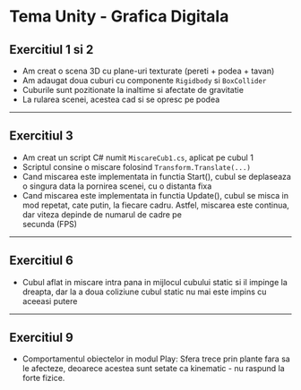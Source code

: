 # Tema Unity - Grafica Digitala

## Exercitiul 1 si 2

- Am creat o scena 3D cu plane-uri texturate (pereti + podea + tavan)
- Am adaugat doua cuburi cu componente `Rigidbody` si `BoxCollider`
- Cuburile sunt pozitionate la inaltime si afectate de gravitatie
- La rularea scenei, acestea cad si se opresc pe podea

---

## Exercitiul 3

- Am creat un script C# numit `MiscareCub1.cs`, aplicat pe cubul 1
- Scriptul consine o miscare folosind `Transform.Translate(...)`
- Cand miscarea este implementata in functia Start(), cubul se deplaseaza o singura data la pornirea scenei, cu o distanta fixa
- Cand miscarea este implementata in functia Update(), cubul se misca in mod repetat, cate putin, la fiecare cadru. Astfel, miscarea este continua, dar viteza depinde de numarul de cadre pe   
  secunda (FPS)

---

## Exercitiul 6

- Cubul aflat in miscare intra pana in mijlocul cubului static si il impinge la dreapta, dar la a doua coliziune cubul static nu mai este impins cu aceeasi putere

---

## Exercitiul 9

- Comportamentul obiectelor in modul Play:
  Sfera trece prin plante fara sa le afecteze, deoarece acestea sunt setate ca kinematic - nu raspund la forte fizice.